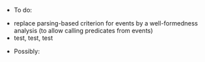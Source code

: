 * To do:
- replace parsing-based criterion for events by a well-formedness analysis (to allow calling predicates from events)
- test, test, test

* Possibly:
